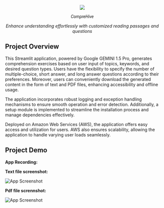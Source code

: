 <p align="center" style="font-family: Roboto;">
  <!-- ![CompreHive logo](https://github.com/Pramit726/CompreHive/assets/149934842/3eb0f353-87c9-4e52-a704-f5c6ff587140) -->
  <img src="https://github.com/Pramit726/CompreHive/assets/149934842/3eb0f353-87c9-4e52-a704-f5c6ff587140" />
</p>
<p align="center" style="font-family: Roboto;">
  <span style="font-style: italic;">CompreHive</span>
</p>
<p align="center">
  <span style="font-style: italic;">Enhance understanding effortlessly with customized reading passages and questions</span>
</p>

## Project Overview

This Streamlit application, powered by Google GEMINI 1.5 Pro, generates comprehension exercises based on user input of topics, keywords, and desired question types. Users have the flexibility to specify the number of multiple-choice, short answer, and long answer questions according to their preferences. Moreover, users can conveniently download the generated content in the form of text and PDF files, enhancing accessibility and offline usage.

The application incorporates robust logging and exception handling mechanisms to ensure smooth operation and error detection. Additionally, a setup module is implemented to streamline the installation process and manage dependencies effectively.

Deployed on Amazon Web Services (AWS), the application offers easy access and utilization for users. AWS also ensures scalability, allowing the application to handle varying user loads seamlessly.


## Project Demo

**App Recording:**

**Text file screenshot:**


![App Screenshot](https://github.com/Pramit726/CompreHive/assets/149934842/d55563be-29e5-43cc-b4f8-d969aba0620c)

**Pdf file scrennshot:**

![App Screenshot](https://github.com/Pramit726/CompreHive/assets/149934842/7af17fdc-2a6b-4fc1-9052-ef84cff32689)


